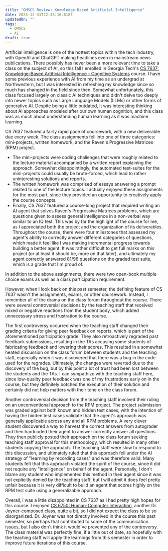 ```yaml
---
title: "OMSCS Review: Knowledge-Based Artificial Intelligence"
date: 2023-12-31T22:48:16.618Z
updatedOn: ""
tags:
  - OMSCS
  - AI
draft: true
---
```

Artificial intelligence is one of the hottest topics within the tech industry, with OpenAI and ChatGPT making headlines even in mainstream news publications. There possibly has never been a more relevant time to take a class on the subject of AI, so this fall I enrolled in Georgia Tech's [CS 7637: Knowledge-Based Artificial Intelligence - Cognitive Systems](https://omscs.gatech.edu/cs-7637-knowledge-based-artificial-intelligence-cognitive-systems) course. I have some previous experience with AI from my time as an undergrad at Northwestern, but I was interested in refreshing my knowledge since  so much has changed in the field since then. Somewhat unfortunately, this class focused largely on classic AI techniques and didn't delve too deeply into newer topics such as Large Language Models (LLMs) or other forms of generative AI. Despite being a little outdated, it was interesting thinking about AI approaches modeled after our own human cognition, and this class was as much about understanding human learning as it was machine learning.

CS 7637 featured a fairly rapid pace of coursework, with a new deliverable due every week. The class assignments fell into one of three categories: mini-projects, written homework, and the Raven's Progressive Matrices (RPM) project. 
* The mini-projects were coding challenges that were roughly related to the lecture material accompanied by a written report explaining the approach. Somewhat disappointingly, the automated test-suites for the mini-projects could usually be brute-forced, which lead to rather uninteresting solutions and reports. 
* The written homework was comprised of essays answering a prompt related to one of the lecture topics. I actually enjoyed these assignments for the most part, since they provided an opportunity to creatively apply the course concepts.
* Finally, CS 7637 featured a course-long project that required writing an AI agent that solves Raven's Progressive Matrices problems, which are questions given to assess general intelligence in a non-verbal way similar to an IQ test. This was by far the highlight of the course for me, as I appreciated both the project and the organization of its deliverables. Throughout the course, there were four milestones that assessed my agent's ability to correctly answer different categories of questions, which made it feel like I was making incremental progress towards building a better agent. It was rather difficult to get full marks on this project (or at least it should be, more on that later), and ultimately my agent correctly answered 81/96 questions on the graded test suite, which is a grade that I'm proud of.

In addition to the above assignments, there were two open-book multiple choice exams as well as a class participation requirement.

However, when I look back on this past semester, the defining feature of CS 7637 wasn't the assignments, exams, or other coursework. Instead, I remember all of the drama on the class forum throughout the course. There were several controversial decisions by the teaching staff that received mixed or negative reactions from the student body, which added unnecessary stress and frustration to the course. 

The first controversy occurred when the teaching staff changed their grading criteria for giving peer feedback on reports, which is part of the aforementioned participation grade. They also retroactively regraded past feedback submissions, resulting in the TAs accusing some students of fabricating feedback and lowering their scores. This resulted in a somewhat heated discussion on the class forum between students and the teaching staff, especially when it was discovered that there was a bug in the code used for the regrades. Ultimately, the changes were reverted due to the discovery of the bug, but by this point a lot of trust had been lost between the students and the TAs. I can sympathize with the teaching staff here, since low-quality peer feedback was one of my frustrations early on in the course, but they definitely botched the execution of their solution and certainly did not help matters with their tone on the class forum.

Another controversial decision from the teaching staff involved their ruling on an unconventional approach to the RPM project. The project submission was graded against both known and hidden test cases, with the intention of having the hidden test cases validate that the agent's approach was generally applicable across any and all RPM problems. A very clever student discovered a way to harvest the correct answers from autograder and then hardcoded their agent to answer correctly answer all questions. They then publicly posted their approach on the class forum seeking teaching staff approval for this methodology, which resulted in many other students copying the approach. The teaching staff were slow to respond to this discussion, and ultimately ruled that this approach fell under the AI strategy of "learning by recording cases" and was therefore valid. Many students felt that this approach violated the spirit of the course, since it did not require any "intelligence" on behalf of the agent. Personally, I don't blame any student who implemented this method in their agent since it was not explicitly denied by the teaching staff, but I will admit it does feel pretty unfair because it is very difficult to build an agent that scores highly on the RPM test suite using a generalizable approach.

Overall, I was a little disappointed in CS 7637 as I had pretty high hopes for this course. I enjoyed [CS 6750: Human-Computer Interaction](https://mattdalzell.com/blog/omscs-human-computer-interaction/), another Dr. Joyner-composed class, quite a bit, so I did not expect the class to be so disorganized. Dr. Joyner was not directly involved in the course this past semester, so perhaps that contributed to some of the communication issues, but I also don't think it would've prevented any of the controversy. The class material was perfectly fine, if a little out of date, so hopefully with the teaching staff will apply the learnings from this semester in order to improve future iterations of this course.